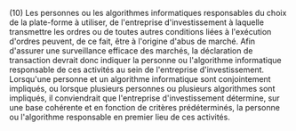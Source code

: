 (10) Les personnes ou les algorithmes informatiques responsables du choix de la plate-forme à utiliser, de l'entreprise d'investissement à laquelle transmettre les ordres ou de toutes autres conditions liées à l'exécution d'ordres peuvent, de ce fait, être à l'origine d'abus de marché. Afin d'assurer une surveillance efficace des marchés, la déclaration de transaction devrait donc indiquer la personne ou l'algorithme informatique responsable de ces activités au sein de l'entreprise d'investissement. Lorsqu'une personne et un algorithme informatique sont conjointement impliqués, ou lorsque plusieurs personnes ou plusieurs algorithmes sont impliqués, il conviendrait que l'entreprise d'investissement détermine, sur une base cohérente et en fonction de critères prédéterminés, la personne ou l'algorithme responsable en premier lieu de ces activités.